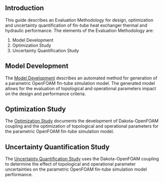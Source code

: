 ## Introduction

This guide describes an Evaluation Methodology for design, optimization and uncertainty quantification of fin-tube heat exchanger thermal and hydraulic performance. The elements of the Evaluation Methodology are:
1. Model Development
2. Optimization Study
3. Uncertainty Quantification Study

## Model Development

The [Model Development](model-development/README.md) describes an automated method for generation of a parametric OpenFOAM fin-tube simulation model. The generated model allows for the evaluation of topological and operational parameters impact on the design and performance criteria.

## Optimization Study

The [Optimization Study](optimization-study/README.md) documents the development of Dakota-OpenFOAM coupling and the optimization of topological and operational parameters for the parametric OpenFOAM fin-tube simulation model.

## Uncertainty Quantification Study

The [Uncertainty Quantification Study](uncertainty-quantification-study/README.md) uses the Dakota-OpenFOAM coupling to determine the effect of topological and operational parameter uncertainties on the parametric OpenFOAM fin-tube simulation model performance.

